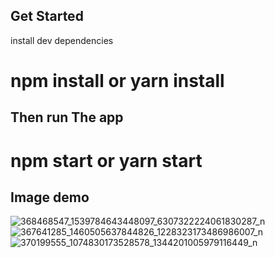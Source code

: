 ## Get Started

install dev dependencies
# npm install or yarn install

## Then run The app
# npm start or yarn start

## Image demo
![368468547_1539784643448097_6307322224061830287_n](https://github.com/giangtt03/Fruit-Shop-UI-React-Native/assets/124057363/961d4ea5-f1a4-4a04-bca4-e1ee1e94e78a)![367641285_1460505637844826_1228323173486986007_n](https://github.com/giangtt03/Fruit-Shop-UI-React-Native/assets/124057363/8f8559ed-ef85-4187-ab22-6f35bd8b3f79)![370199555_1074830173528578_1344201005979116449_n](https://github.com/giangtt03/Fruit-Shop-UI-React-Native/assets/124057363/692afd12-06b1-4695-9679-23ffcd575303)
